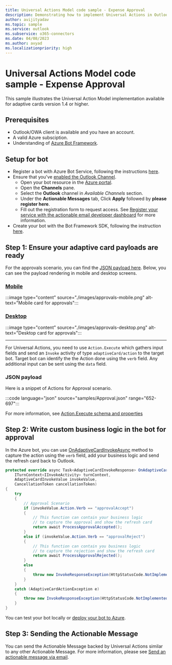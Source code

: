 ```yaml
---
title: Universal Actions Model code sample - Expense Approval
description: Demonstrating how to implement Universal Actions in Outlook with Expense Approval scenario
author: avijityadav
ms.topic: sample
ms.service: outlook
ms.subservice: o365-connectors
ms.date: 04/08/2023
ms.author: avyad
ms.localizationpriority: high
---
```


# Universal Actions Model code sample - Expense Approval

This sample illustrates the Universal Action Model implementation available for adaptive cards version 1.4 or higher.

## Prerequisites

- Outlook/OWA client is available and you have an account.
- A valid Azure subsciption.
- Understanding of [Azure Bot Framework](/azure/bot-service/bot-builder-basics).

## Setup for bot

- Register a bot with Azure Bot Service, following the instructions [here](/azure/bot-service/bot-service-quickstart-registration).
- Ensure that you've [enabled the Outlook Channel](/azure/bot-service/bot-service-channel-connect-actionable-email).
  - Open your bot resource in the [Azure portal](https://ms.portal.azure.com/).
  - Open the **Channels** pane.
  - Select the **Outlook** channel in *Available Channels* section.
  - Under the **Actionable Messages** tab, Click **Apply** followed by **please register here**.
  - Fill out the registration form to request access. See [Register your service with the actionable email developer dashboard](./email-dev-dashboard.md) for more information.
- Create your bot with the Bot Framework SDK, following the instruction [here](/azure/bot-service/bot-service-quickstart-create-bot).

## Step 1: Ensure your adaptive card payloads are ready

For the approvals scenario, you can find the [JSON payload here](https://github.com/OfficeDev/outlook-dev-docs/blob/main/docs/actionable-messages/samples/Approval.json). Below, you can see the payload rendering in mobile and desktop screens.

<!-- markdownlint-disable MD051 -->
### [Mobile](#tab/mobile)

:::image type="content" source="./images/approvals-mobile.png" alt-text="Mobile card for approvals":::

### [Desktop](#tab/desktop)

:::image type="content" source="./images/approvals-desktop.png" alt-text="Desktop card for approvals":::

---
<!-- markdownlint-enable MD051 -->

For Universal Actions, you need to use `Action.Execute` which gathers input fields and send an `Invoke` activity of type `adaptiveCard/action` to the target bot. Target bot can identify the the Action done using the `verb` field. Any additional input can be sent using the `data` field.

### JSON payload

Here is a snippet of Actions for Approval scenario.

:::code language="json" source="samples/Approval.json" range="652-697":::

For more information, see [Action.Execute schema and properties](/adaptive-cards/authoring-cards/universal-action-model#actionexecute)

## Step 2: Write custom business logic in the bot for approval

In the Azure bot, you can use [OnAdaptiveCardInvokeAsync](/dotnet/api/microsoft.bot.builder.activityhandler.onadaptivecardinvokeasync) method to capture the action using the `verb` field, add your business logic and send the refresh card back to Outlook.

```csharp
protected override async Task<AdaptiveCardInvokeResponse> OnAdaptiveCardInvokeAsync(
    ITurnContext<IInvokeActivity> turnContext,
    AdaptiveCardInvokeValue invokeValue,
    CancellationToken cancellationToken)
{
    try
    {
        // Approval Scenario
        if (invokeValue.Action.Verb == "approvalAccept")
        {
            // This function can contain your business logic
            // to capture the approval and show the refresh card
            return await ProcessApprovalAccepted();
        }
        else if (invokeValue.Action.Verb == "approvalReject")
        {
            // This function can contain you business logic
            // to capture the rejection and show the refresh card
            return await ProcessApprovalRejected();
        }
        else
        {
            throw new InvokeResponseException(HttpStatusCode.NotImplemented);
        }
    }
    catch (AdaptiveCardActionException e)
    {
        throw new InvokeResponseException(HttpStatusCode.NotImplemented, e.Response);
    }
}
```

You can test your bot locally or [deploy your bot to Azure](/azure/bot-service/provision-and-publish-a-bot).

## Step 3: Sending the Actionable Message

You can send the Actionable Message backed by Universal Actions similar to any other Actionable Message. For more information, please see [Send an actionable message via email](./send-via-email.md).
